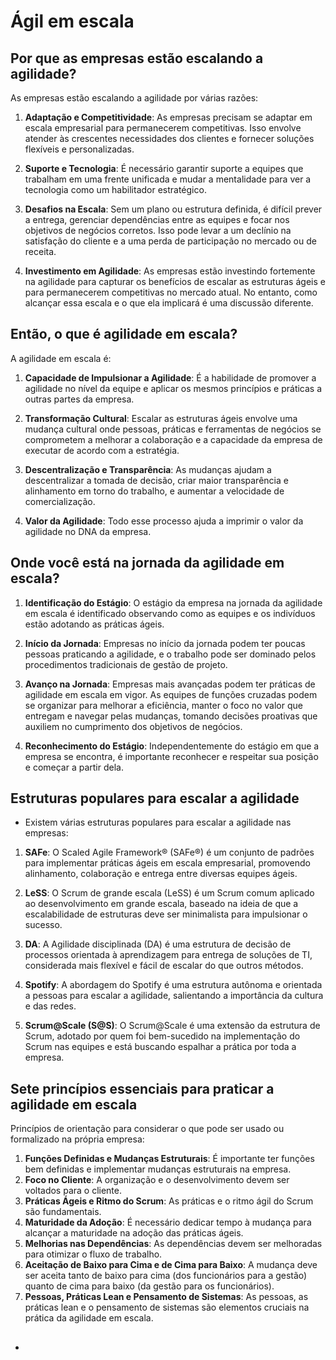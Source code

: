 # Ágil em escala

## Por que as empresas estão escalando a agilidade?
As empresas estão escalando a agilidade por várias razões:

1. **Adaptação e Competitividade**: As empresas precisam se adaptar em escala empresarial para permanecerem competitivas. Isso envolve atender às crescentes necessidades dos clientes e fornecer soluções flexíveis e personalizadas.

2. **Suporte e Tecnologia**: É necessário garantir suporte a equipes que trabalham em uma frente unificada e mudar a mentalidade para ver a tecnologia como um habilitador estratégico.

3. **Desafios na Escala**: Sem um plano ou estrutura definida, é difícil prever a entrega, gerenciar dependências entre as equipes e focar nos objetivos de negócios corretos. Isso pode levar a um declínio na satisfação do cliente e a uma perda de participação no mercado ou de receita.

4. **Investimento em Agilidade**: As empresas estão investindo fortemente na agilidade para capturar os benefícios de escalar as estruturas ágeis e para permanecerem competitivas no mercado atual. No entanto, como alcançar essa escala e o que ela implicará é uma discussão diferente.
## Então, o que é agilidade em escala?
A agilidade em escala é:

1. **Capacidade de Impulsionar a Agilidade**: É a habilidade de promover a agilidade no nível da equipe e aplicar os mesmos princípios e práticas a outras partes da empresa.

2. **Transformação Cultural**: Escalar as estruturas ágeis envolve uma mudança cultural onde pessoas, práticas e ferramentas de negócios se comprometem a melhorar a colaboração e a capacidade da empresa de executar de acordo com a estratégia.

3. **Descentralização e Transparência**: As mudanças ajudam a descentralizar a tomada de decisão, criar maior transparência e alinhamento em torno do trabalho, e aumentar a velocidade de comercialização.

4. **Valor da Agilidade**: Todo esse processo ajuda a imprimir o valor da agilidade no DNA da empresa.

## Onde você está na jornada da agilidade em escala?

1. **Identificação do Estágio**: O estágio da empresa na jornada da agilidade em escala é identificado observando como as equipes e os indivíduos estão adotando as práticas ágeis.

2. **Início da Jornada**: Empresas no início da jornada podem ter poucas pessoas praticando a agilidade, e o trabalho pode ser dominado pelos procedimentos tradicionais de gestão de projeto.

3. **Avanço na Jornada**: Empresas mais avançadas podem ter práticas de agilidade em escala em vigor. As equipes de funções cruzadas podem se organizar para melhorar a eficiência, manter o foco no valor que entregam e navegar pelas mudanças, tomando decisões proativas que auxiliem no cumprimento dos objetivos de negócios.

4. **Reconhecimento do Estágio**: Independentemente do estágio em que a empresa se encontra, é importante reconhecer e respeitar sua posição e começar a partir dela.

## Estruturas populares para escalar a agilidade
- Existem várias estruturas populares para escalar a agilidade nas empresas:

1. **SAFe**: O Scaled Agile Framework® (SAFe®) é um conjunto de padrões para implementar práticas ágeis em escala empresarial, promovendo alinhamento, colaboração e entrega entre diversas equipes ágeis.

2. **LeSS**: O Scrum de grande escala (LeSS) é um Scrum comum aplicado ao desenvolvimento em grande escala, baseado na ideia de que a escalabilidade de estruturas deve ser minimalista para impulsionar o sucesso.

3. **DA**: A Agilidade disciplinada (DA) é uma estrutura de decisão de processos orientada à aprendizagem para entrega de soluções de TI, considerada mais flexível e fácil de escalar do que outros métodos.

4. **Spotify**: A abordagem do Spotify é uma estrutura autônoma e orientada a pessoas para escalar a agilidade, salientando a importância da cultura e das redes.

5. **Scrum@Scale (S@S)**: O Scrum@Scale é uma extensão da estrutura de Scrum, adotado por quem foi bem-sucedido na implementação do Scrum nas equipes e está buscando espalhar a prática por toda a empresa.

## Sete princípios essenciais para praticar a agilidade em escala
Princípios de orientação para considerar o que pode ser usado ou formalizado na própria empresa:
1. **Funções Definidas e Mudanças Estruturais**: É importante ter funções bem definidas e implementar mudanças estruturais na empresa.
2. **Foco no Cliente**: A organização e o desenvolvimento devem ser voltados para o cliente.
3. **Práticas Ágeis e Ritmo do Scrum**: As práticas e o ritmo ágil do Scrum são fundamentais.
4. **Maturidade da Adoção**: É necessário dedicar tempo à mudança para alcançar a maturidade na adoção das práticas ágeis.
5. **Melhorias nas Dependências**: As dependências devem ser melhoradas para otimizar o fluxo de trabalho.
6. **Aceitação de Baixo para Cima e de Cima para Baixo**: A mudança deve ser aceita tanto de baixo para cima (dos funcionários para a gestão) quanto de cima para baixo (da gestão para os funcionários).
7. **Pessoas, Práticas Lean e Pensamento de Sistemas**: As pessoas, as práticas lean e o pensamento de sistemas são elementos cruciais na prática da agilidade em escala.
## 
- 
